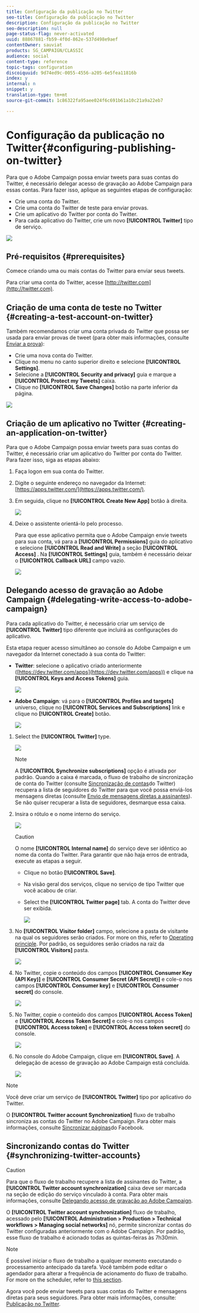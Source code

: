 ```yaml
---
title: Configuração da publicação no Twitter
seo-title: Configuração da publicação no Twitter
description: Configuração da publicação no Twitter
seo-description: null
page-status-flag: never-activated
uuid: 88867881-fb59-4f0d-862e-537d498e9aef
contentOwner: sauviat
products: SG_CAMPAIGN/CLASSIC
audience: social
content-type: reference
topic-tags: configuration
discoiquuid: 9d74ed9c-0055-4556-a205-6e5fea11816b
index: y
internal: n
snippet: y
translation-type: tm+mt
source-git-commit: 1c86322fa95aee024f6c691b61a10c21a9a22eb7

---
```



# Configuração da publicação no Twitter{#configuring-publishing-on-twitter}

Para que o Adobe Campaign possa enviar tweets para suas contas do Twitter, é necessário delegar acesso de gravação ao Adobe Campaign para essas contas. Para fazer isso, aplique as seguintes etapas de configuração:

* Crie uma conta do Twitter.
* Crie uma conta do Twitter de teste para enviar provas.
* Crie um aplicativo do Twitter por conta do Twitter.
* Para cada aplicativo do Twitter, crie um novo **[!UICONTROL Twitter]** tipo de serviço.

![](assets/social_diagram_twitter_service.png)

## Pré-requisitos {#prerequisites}

Comece criando uma ou mais contas do Twitter para enviar seus tweets.

Para criar uma conta do Twitter, acesse [http://twitter.com](http://twitter.com).

## Criação de uma conta de teste no Twitter {#creating-a-test-account-on-twitter}

Também recomendamos criar uma conta privada do Twitter que possa ser usada para enviar provas de tweet (para obter mais informações, consulte [Enviar a prova](../../social/using/publishing-on-twitter.md#sending-the-proof)):

* Crie uma nova conta do Twitter.
* Clique no menu no canto superior direito e selecione **[!UICONTROL Settings]**.
* Selecione a **[!UICONTROL Security and privacy]** guia e marque a **[!UICONTROL Protect my Tweets]** caixa.
* Clique no **[!UICONTROL Save Changes]** botão na parte inferior da página.

![](assets/social_twitter_test_page.png)

## Criação de um aplicativo no Twitter {#creating-an-application-on-twitter}

Para que o Adobe Campaign possa enviar tweets para suas contas do Twitter, é necessário criar um aplicativo do Twitter por conta do Twitter. Para fazer isso, siga as etapas abaixo:

1. Faça logon em sua conta do Twitter.
1. Digite o seguinte endereço no navegador da Internet: [https://apps.twitter.com/](https://apps.twitter.com/).
1. Em seguida, clique no **[!UICONTROL Create New App]** botão à direita.

   ![](assets/social_create_twitter_app_001.png)

1. Deixe o assistente orientá-lo pelo processo.

   Para que esse aplicativo permita que o Adobe Campaign envie tweets para sua conta, vá para a **[!UICONTROL Permissions]** guia do aplicativo e selecione **[!UICONTROL Read and Write]** a seção **[!UICONTROL Access]** . Na **[!UICONTROL Settings]** guia, também é necessário deixar o **[!UICONTROL Callback URL]** campo vazio.

   ![](assets/social_create_twitter_app_002.png)

## Delegando acesso de gravação ao Adobe Campaign {#delegating-write-access-to-adobe-campaign}

Para cada aplicativo do Twitter, é necessário criar um serviço de **[!UICONTROL Twitter]** tipo diferente que incluirá as configurações do aplicativo.

Esta etapa requer acesso simultâneo ao console do Adobe Campaign e um navegador da Internet conectado à sua conta do Twitter:

* **Twitter**: selecione o aplicativo criado anteriormente ([https://dev.twitter.com/apps](https://dev.twitter.com/apps)) e clique na **[!UICONTROL Keys and Access Tokens]** guia.

   ![](assets/social_twitter_service_002.png)

* **Adobe Campaign**: vá para o **[!UICONTROL Profiles and targets]** universo, clique no **[!UICONTROL Services and Subscriptions]** link e clique no **[!UICONTROL Create]** botão.

   ![](assets/social_twitter_service_007.png)

1. Select the **[!UICONTROL Twitter]** type.

   ![](assets/social_twitter_service_008.png)

   >[!NOTE]
   >
   >A **[!UICONTROL Synchronize subscriptions]** opção é ativada por padrão. Quando a caixa é marcada, o fluxo de trabalho de sincronização de conta do Twitter (consulte [Sincronização de contas](#synchronizing-twitter-accounts)do Twitter) recupera a lista de seguidores do Twitter para que você possa enviá-los mensagens diretas (consulte [Envio de mensagens diretas a assinantes](../../social/using/publishing-on-twitter.md#sending-direct-messages-to-subscribers)). Se não quiser recuperar a lista de seguidores, desmarque essa caixa.

1. Insira o rótulo e o nome interno do serviço.

   ![](assets/social_twitter_service_009.png)

   >[!CAUTION]
   >
   >O nome **[!UICONTROL Internal name]** do serviço deve ser idêntico ao nome da conta do Twitter. Para garantir que não haja erros de entrada, execute as etapas a seguir.

   * Clique no botão **[!UICONTROL Save]**.
   * Na visão geral dos serviços, clique no serviço de tipo Twitter que você acabou de criar.
   * Select the **[!UICONTROL Twitter page]** tab. A conta do Twitter deve ser exibida.

      ![](assets/social_twitter_service_010.png)

1. No **[!UICONTROL Visitor folder]** campo, selecione a pasta de visitante na qual os seguidores serão criados. For more on this, refer to [Operating principle](../../social/using/publishing-on-twitter.md#operating-principle). Por padrão, os seguidores serão criados na raiz da **[!UICONTROL Visitors]** pasta.

   ![](assets/social_twitter_service_010_b.png)

1. No Twitter, copie o conteúdo dos campos **[!UICONTROL Consumer Key (API Key)]** e **[!UICONTROL Consumer Secret (API Secret)]** e cole-o nos campos **[!UICONTROL Consumer key]** e **[!UICONTROL Consumer secret]** do console.

   ![](assets/social_twitter_service_012.png)

1. No Twitter, copie o conteúdo dos campos **[!UICONTROL Access Token]** e **[!UICONTROL Access Token Secret]** e cole-o nos campos **[!UICONTROL Access token]** e **[!UICONTROL Access token secret]** do console.

   ![](assets/social_twitter_service_013.png)

1. No console do Adobe Campaign, clique em **[!UICONTROL Save]**. A delegação de acesso de gravação ao Adobe Campaign está concluída.

   ![](assets/social_twitter_service_014.png)

>[!NOTE]
>
>Você deve criar um serviço de **[!UICONTROL Twitter]** tipo por aplicativo do Twitter.

O **[!UICONTROL Twitter account Synchronization]** fluxo de trabalho sincroniza as contas do Twitter no Adobe Campaign. Para obter mais informações, consulte [Sincronizar páginas](../../social/using/publishing-on-facebook-walls.md#synchronizing-facebook-pages)do Facebook.

## Sincronizando contas do Twitter {#synchronizing-twitter-accounts}

>[!CAUTION]
>
>Para que o fluxo de trabalho recupere a lista de assinantes do Twitter, a **[!UICONTROL Twitter account synchronization]** caixa deve ser marcada na seção de edição do serviço vinculado à conta. Para obter mais informações, consulte [Delegando acesso de gravação ao Adobe Campaign](#delegating-write-access-to-adobe-campaign).

O **[!UICONTROL Twitter account synchronization]** fluxo de trabalho, acessado pelo **[!UICONTROL Administration > Production > Technical workflows > Managing social networks]** nó, permite sincronizar contas do Twitter configuradas anteriormente com o Adobe Campaign. Por padrão, esse fluxo de trabalho é acionado todas as quintas-feiras às 7h30min.

>[!NOTE]
>
>É possível iniciar o fluxo de trabalho a qualquer momento executando o processamento antecipado da tarefa. Você também pode editar o agendador para alterar a frequência de acionamento do fluxo de trabalho. For more on the scheduler, refer to [this section](../../workflow/using/scheduler.md).

Agora você pode enviar tweets para suas contas do Twitter e mensagens diretas para seus seguidores. Para obter mais informações, consulte: [Publicação no Twitter](../../social/using/publishing-on-twitter.md).
